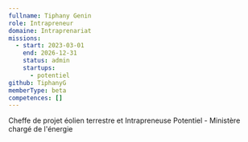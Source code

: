```yaml
---
fullname: Tiphany Genin
role: Intrapreneur
domaine: Intraprenariat
missions:
  - start: 2023-03-01
    end: 2026-12-31
    status: admin
    startups:
      - potentiel
github: TiphanyG
memberType: beta
competences: []
---
```

Cheffe de projet éolien terrestre et Intrapreneuse Potentiel - Ministère chargé de l'énergie